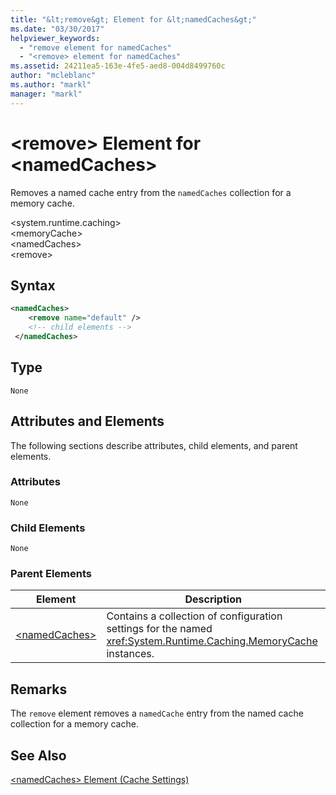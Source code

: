 ```yaml
---
title: "&lt;remove&gt; Element for &lt;namedCaches&gt;"
ms.date: "03/30/2017"
helpviewer_keywords: 
  - "remove element for namedCaches"
  - "<remove> element for namedCaches"
ms.assetid: 24211ea5-163e-4fe5-aed8-004d8499760c
author: "mcleblanc"
ms.author: "markl"
manager: "markl"
---
```

# &lt;remove&gt; Element for &lt;namedCaches&gt;
Removes a named cache entry from the `namedCaches` collection for a memory cache.  

 \<system.runtime.caching>  
\<memoryCache>  
\<namedCaches>  
\<remove>  

## Syntax  

```xml  
<namedCaches>  
    <remove name="default" />  
    <!-- child elements -->  
 </namedCaches>  
```  

## Type  
 `None`  

## Attributes and Elements  
 The following sections describe attributes, child elements, and parent elements.  

### Attributes  
 `None`  

### Child Elements  
 `None`  

### Parent Elements  


|Element|Description|  
|-------------|-----------------|  
|[\<namedCaches>](../../../../../docs/framework/configure-apps/file-schema/runtime/namedcaches-element-cache-settings.md)|Contains a collection of configuration settings for the named <xref:System.Runtime.Caching.MemoryCache> instances.|  

## Remarks  
 The `remove` element removes a `namedCache` entry from the named cache collection for a memory cache.  

## See Also  
 [\<namedCaches> Element (Cache Settings)](../../../../../docs/framework/configure-apps/file-schema/runtime/namedcaches-element-cache-settings.md)
